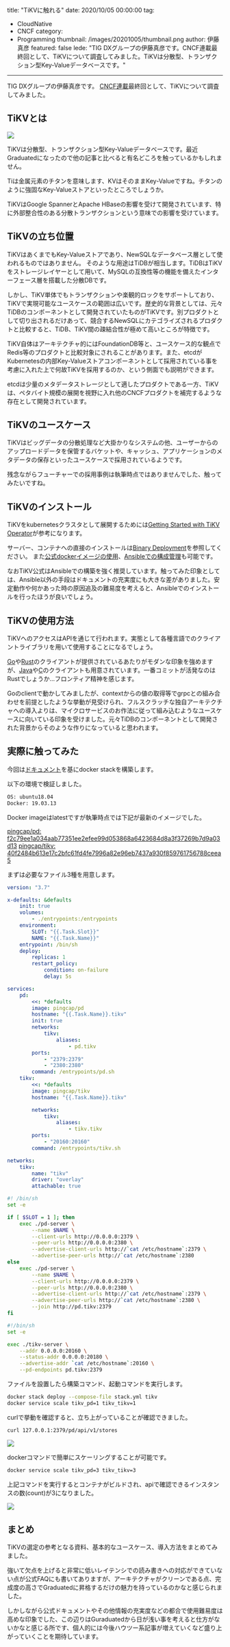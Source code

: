 title: "TiKVに触れる"
date: 2020/10/05 00:00:00
tag:
  - CloudNative
  - CNCF
category:
  - Programming
thumbnail: /images/20201005/thumbnail.png
author: 伊藤真彦
featured: false
lede: "TIG DXグループの伊藤真彦です。CNCF連載最終回として、TiKVについて調査してみました。TiKVは分散型、トランザクション型Key-Valueデータベースです。"
---

TIG DXグループの伊藤真彦です。
[CNCF連載](https://future-architect.github.io/articles/20200928/)最終回として、TiKVについて調査してみました。

## TiKVとは

<img src="/images/20201005/image.png" class="img-small-size">

TiKVは分散型、トランザクション型Key-Valueデータベースです。最近Graduatedになったので他の記事と比べると有名どころを触っているかもしれません。

Tiは金属元素のチタンを意味します、KVはそのままKey-Valueですね。チタンのように強固なKey-Valueストアといったところでしょうか。

TiKVはGoogle SpannerとApache HBaseの影響を受けて開発されています、特に外部整合性のある分散トランザクションという意味での影響を受けています。

## TiKVの立ち位置
TiKVはあくまでもKey-Valueストアであり、NewSQLなデータベース層として使われるものではありません。
そのような用途はTiDBが相当します。TiDBはTiKVをストレージレイヤーとして用いて、MySQLの互換性等の機能を備えたインターフェース層を搭載した分散DBです。

しかし、TiKV単体でもトランザクションや楽観的ロックをサポートしており、TiKVで実現可能なユースケースの範囲は広いです。歴史的な背景としては、元々TiDBのコンポーネントとして開発されていたものがTiKVです。別プロダクトとして切り出されるだけあって、競合するNewSQLにカテゴライズされるプロダクトと比較すると、TiDB、TiKV間の疎結合性が極めて高いところが特徴です。

TiKV自体はアーキテクチャ的にはFoundationDB等と、ユースケース的な観点でRedis等のプロダクトと比較対象にされることがあります。また、etcdがKubernetesの内部Key-Valueストアコンポーネントとして採用されている事を考慮に入れた上で何故TiKVを採用するのか、という側面でも説明ができます。

etcdは少量のメタデータストレージとして適したプロダクトである一方、TiKV は、ペタバイト規模の展開を視野に入れ他のCNCFプロダクトを補完するような存在として開発されています。

## TiKVのユースケース
TiKVはビッグデータの分散処理など大掛かりなシステムの他、ユーザーからのアップロードデータを保管するバケットや、キャッシュ、アプリケーションのメタデータの保存といったユースケースで採用されているようです。

残念ながらフューチャーでの採用事例は執筆時点ではありませんでした、触ってみたいですね。

## TiKVのインストール
TiKVをkubernetesクラスタとして展開するためには[Getting Started with TiKV Operator](https://tikv.org/docs/3.0/tasks/try/tikv-operator/)が参考になります。

サーバー、コンテナへの直接のインストールは[Binary Deployment](https://tikv.org/docs/4.0/tasks/deploy/binary/)を参照してください。
また[公式dockerイメージの使用](https://tikv.org/docs/4.0/tasks/deploy/docker/)、[Ansibleでの構成管理](https://tikv.org/docs/4.0/tasks/deploy/ansible/)も可能です。

なおTiKV公式はAnsibleでの構築を強く推奨しています。触ってみた印象としては、Ansible以外の手段はドキュメントの充実度にも大きな差がありました。安定動作や何かあった時の原因追及の難易度を考えると、Ansibleでのインストールを行ったほうが良いでしょう。

## TiKVの使用方法

TiKVへのアクセスはAPIを通じて行われます。実態として各種言語でのクライアントライブラリを用いて使用することになるでしょう。

[Go](https://github.com/tikv/client-go)や[Rust](https://github.com/tikv/client-rust)のクライアントが提供されているあたりがモダンな印象を強めますが、[Java](https://github.com/tikv/client-java)や[C](https://github.com/tikv/client-c)のクライアントも用意されています。一番コミットが活発なのはRustでしょうか...フロンティア精神を感じます。

Goのclientで動かしてみましたが、contextからの値の取得等でgrpcとの組み合わせを前提としたような挙動が見受けられ、フルスクラッチな独自アーキテクチャへの導入よりは、マイクロサービスのお作法に従って組み込むようなユースケースに向いている印象を受けました。元々TiDBのコンポーネントとして開発された背景からそのような作りになっていると思われます。

## 実際に触ってみた
今回は[ドキュメント](https://tikv.org/docs/4.0/tasks/try/docker-stack/)を基にdocker stackを構築します。

以下の環境で検証しました。

```sh
OS: ubuntu18.04
Docker: 19.03.13
```

Docker imageはlatestですが執筆時点では下記が最新のイメージでした。

[pingcap/pd: f2c79ee1a034aab77351ee2efee99d053868a6423684d8a3f37269b7d9a03d13](https://hub.docker.com/layers/pingcap/pd/latest/images/sha256-f2c79ee1a034aab77351ee2efee99d053868a6423684d8a3f37269b7d9a03d13?context=explore)
[pingcap/tikv: 40f2484b613e17c2bfc61fd4fe7996a82e96eb7437a930f859761756788ceea5](https://hub.docker.com/layers/pingcap/tikv/latest/images/sha256-40f2484b613e17c2bfc61fd4fe7996a82e96eb7437a930f859761756788ceea5?context=explore)


まずは必要なファイル3種を用意します。

```yml stack.yml
version: "3.7"

x-defaults: &defaults
    init: true
    volumes:
        - ./entrypoints:/entrypoints
    environment:
        SLOT: "{{.Task.Slot}}"
        NAME: "{{.Task.Name}}"
    entrypoint: /bin/sh
    deploy:
        replicas: 1
        restart_policy:
            condition: on-failure
            delay: 5s

services:
    pd:
        <<: *defaults
        image: pingcap/pd
        hostname: "{{.Task.Name}}.tikv"
        init: true
        networks:
            tikv:
                aliases:
                    - pd.tikv
        ports:
            - "2379:2379"
            - "2380:2380"
        command: /entrypoints/pd.sh
    tikv:
        <<: *defaults
        image: pingcap/tikv
        hostname: "{{.Task.Name}}.tikv"

        networks:
            tikv:
                aliases:
                    - tikv.tikv
        ports:
            - "20160:20160"
        command: /entrypoints/tikv.sh

networks:
    tikv:
        name: "tikv"
        driver: "overlay"
        attachable: true
```

```sh entrypoints/pd.sh
#! /bin/sh
set -e

if [ $SLOT = 1 ]; then 
    exec ./pd-server \
        --name $NAME \
        --client-urls http://0.0.0.0:2379 \
        --peer-urls http://0.0.0.0:2380 \
        --advertise-client-urls http://`cat /etc/hostname`:2379 \
        --advertise-peer-urls http://`cat /etc/hostname`:2380
else
    exec ./pd-server \
        --name $NAME \
        --client-urls http://0.0.0.0:2379 \
        --peer-urls http://0.0.0.0:2380 \
        --advertise-client-urls http://`cat /etc/hostname`:2379 \
        --advertise-peer-urls http://`cat /etc/hostname`:2380 \
        --join http://pd.tikv:2379
fi
```

```sh entrypoints/tikv.sh
#!/bin/sh
set -e

exec ./tikv-server \
    --addr 0.0.0.0:20160 \
    --status-addr 0.0.0.0:20180 \
    --advertise-addr `cat /etc/hostname`:20160 \
    --pd-endpoints pd.tikv:2379
```

ファイルを設置したら構築コマンド、起動コマンドを実行します。

```sh
docker stack deploy --compose-file stack.yml tikv
docker service scale tikv_pd=1 tikv_tikv=1
```

curlで挙動を確認すると、立ち上がっていることが確認できました。

```sh
curl 127.0.0.1:2379/pd/api/v1/stores
```

![](/images/20201005/image_2.png)

dockerコマンドで簡単にスケーリングすることが可能です。

```sh
docker service scale tikv_pd=3 tikv_tikv=3
```

上記コマンドを実行するとコンテナがビルドされ、apiで確認できるインスタンスの数(count)が3になりました。

![](/images/20201005/image_3.png)


## まとめ
TiKVの選定の参考となる資料、基本的なユースケース、導入方法をまとめてみました。

強いて欠点を上げると非常に低いレイテンシでの読み書きへの対応ができていない点が公式FAQにも書いてありますが、アーキテクチャがクリーンである点、完成度の高さでGraduatedに昇格するだけの魅力を持っているのかなと感じられました。

しかしながら公式ドキュメントやその他情報の充実度などの都合で使用難易度は高めな印象でした、この辺りはGuraduatedから日が浅い事を考えると仕方がないかなと感じる所です、個人的には今後ハウツー系記事が増えていくなど盛り上がっていくことを期待しています。
